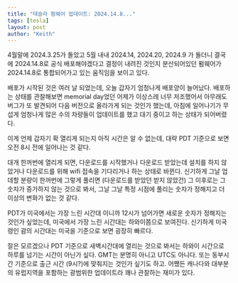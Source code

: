 ```yaml
---
title: "테슬라 펌웨어 업데이트: 2024.14.8..."
tags: [tesla]
layout: post
author: "Keith"
---
```


4월말에 2024.3.25가 돌았고 5월 내내 2024.14, 2024.20, 2024.9 가 돌더니 결국에 2024.14.8로 공식 배포해야겠다고 결정이 내려진 것인지 분산되어있던 펌웨어가 2024.14.8로 통합되어가고 있는 움직임을 보이고 있다.

배포가 시작된 것은 여러 날 되었는데, 오늘 갑자기 엄청나게 배포양이 늘어났다. 배포하는 상태를 관찰해보면 memorial day었던 어제가 이상스레 너무 저조했어서 아무래도 버그가 또 발견되어 다음 버전으로 올라가게 되는 것인가 했는데, 아침에 일어나기가 무섭게 엄청나게 많은 수의 차량들이 업데이트를 했고 대기 중이고 하는 상태가 되어버렸다.

이게 언제 갑자기 확 열리게 되는지 아직 시간은 알 수 없는데, 대략 PDT 기준으로 보면 오전 8시 전에 일어나는 것 같다.

대개 한꺼번에 열리게 되면, 다운로드를 시작했거나 다운로드 받았는데 설치를 하지 않았거나 다운로드를 위해 wifi 접속을 기다리거나 하는 상태로 바뀐다. 신기하게 그날 업데할 분량이 한꺼번에 그렇게 풀리면 (다운로드를 받았던 받지 않았건) 그 이후로는 그 숫자가 증가하지 않는 것으로 봐서, 그날 그날 특정 시점에 풀리는 숫자가 정해지고 더 이상의 변화가 없는 것 같다.

PDT가 미국에서는 가장 느린 시간대 이니까 12시가 넘어가면 새로운 숫자가 정해지는 것인가 싶었는데, 미국에서 가장 느린 시간대는 하와이쯤으로 보여진다. 신기하게 미국령인 괌의 시간대는 미국을 기준으로 보면 굉장히 빠르다.

잘은 모르겠으나 PDT 기준으로 새벽시간대에 열리는 것으로 봐서는 하와이 시간으로 하루를 넘기는 시간이 아닌가 싶다. GMT는 분명히 아니고 UTC도 아니다. 또는 동부시간 기준으로 출근 시간 (9시?)에 맞춰지는 것인가 싶기도 하고. 어쨌든 캐나다와 대부분의 유럽지역을 포함하는 광범위한 업데이트라 꽤나 관찰하는 재미가 있다.
